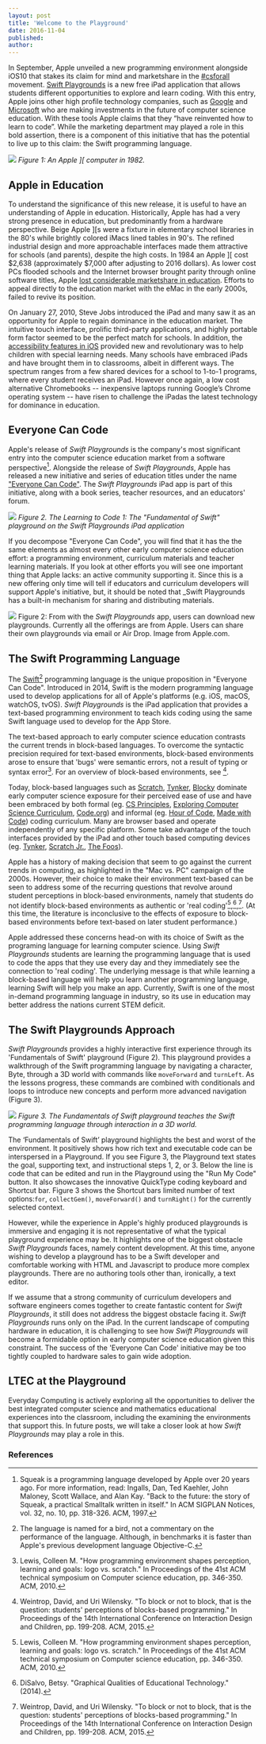 ```yaml
---
layout: post
title: 'Welcome to the Playground'
date: 2016-11-04
published:
author:
---
```


In September, Apple unveiled a new programming environment alongside iOS10 that stakes its claim for mind and marketshare in the [#csforall](http://cacm.acm.org/news/208725-making-computer-science-accessible-to-all-students/fulltext) movement.  [Swift Playgrounds](https://developer.apple.com/swift/playgrounds/) is a new free iPad application that allows students different opportunities to explore and learn coding. With this entry, Apple joins other high profile technology companies, such as [Google](https://www.cs-first.com/en/home) and [Microsoft](https://education.minecraft.net/) who are making investments in the future of computer science education.    With these tools Apple claims that they “have reinvented how to learn to code”. While the marketing department may played a role in this bold assertion, there is a component of this initiative that has the potential to live up to this claim: the Swift programming language.

![](https://upload.wikimedia.org/wikipedia/commons/thumb/8/82/Apple_II_tranparent_800.png/600px-Apple_II_tranparent_800.png)
_Figure 1: An Apple ][ computer in 1982._

## Apple in Education
To understand the significance of this new release, it is useful to have an understanding of Apple in education.  Historically, Apple has had a very strong presence in education, but predominantly from a hardware perspective.  Beige Apple ][s were a fixture in elementary school libraries in the 80's while brightly colored iMacs lined tables in 90's.  The refined industrial design and more approachable interfaces made them attractive for schools (and parents), despite the high costs. In 1984 an Apple ][ cost $2,638 (approximately $7,000 after adjusting to 2016 dollars).   As lower cost PCs flooded schools and the Internet browser brought parity through online software titles, Apple [lost considerable marketshare in education](http://www.macworld.com/article/1006764/education.html).  Efforts to appeal directly to the education market with the eMac in the early 2000s, failed to revive its position.

On January 27, 2010, Steve Jobs introduced the iPad and many saw it as an opportunity for Apple to regain dominance in the education market.  The intuitive touch interface, prolific third-party applications, and highly portable form factor seemed to be the perfect match for schools.  In addition, the [accessibility features in iOS](http://www.apple.com/accessibility/) provided new and revolutionary was to help children with special learning needs.  Many schools have embraced iPads and have brought them in to classrooms, albeit in different ways.  The spectrum ranges from a few shared devices for a school to 1-to-1 programs, where every student receives an iPad.  However once again, a low cost alternative Chromebooks -- inexpensive laptops running Google’s Chrome operating system -- have risen to challenge the iPadas the latest technology for dominance in education.

<!-- There were many [high profile examples](http://www.forbes.com/sites/michaelthomsen/2015/06/16/do-ipads-belong-in-schools/#3b918663792f) of schools.  http://fortune.com/2016/05/23/maine-schools-ipad-macbook-air/-->

## Everyone Can Code
Apple's release of _Swift Playgrounds_ is the company's most significant entry into the computer science education market from a software perspective[^link-squeak]. Alongside the release of _Swift Playgrounds_, Apple has released a new initiative and series of education titles under the name ["Everyone Can Code"](http://www.apple.com/education/everyone-can-code/).  The _Swift Playgrounds_ iPad app is part of this initiative, along with a book series, teacher resources, and an educators' forum.

![](http://images.apple.com/v/swift/playgrounds/b/images/overview/run_my_code_medium_2x.jpg)
_Figure 2. The Learning to Code 1: The "Fundamental of Swift" playground on the Swift Playgrounds iPad application_

If you decompose "Everyone Can Code", you will find that it has the the same elements as almost every other early computer science education effort: a programming environment, curriculum materials and teacher learning materials.  If you look at other efforts you will see one important thing that Apple lacks: an active community supporting it.  Since this is a new offering only time will tell if educators and curriculum developers will support Apple's initiative, but, it should be noted that _Swift Playgrounds has a built-in mechanism for sharing and distributing materials.

![](http://images.apple.com/v/swift/playgrounds/b/images/overview/code_library_medium_2x.jpg)
Figure 2: From with the _Swift Playgrounds_ app, users can download new playgrounds.  Currently all the offerings are from Apple.  Users can share their own playgrounds via email or Air Drop. Image from Apple.com.


## The Swift Programming Language
The [Swift](http://www.apple.com/swift/)[^swift-bird] programming language is the unique proposition in "Everyone Can Code".   Introduced in 2014, Swift is the modern programming language used to develop applications for all of Apple's platforms (e.g. iOS, macOS, watchOS, tvOS).  _Swift Playgrounds_ is the iPad application that provides a text-based programming environment to teach kids coding using the same Swift language used to develop for the App Store.

The text-based approach to early computer science education contrasts the current trends in block-based languages.  To overcome the syntactic precision required for text-based environments, block-based environments arose to ensure that 'bugs' were semantic errors, not a result of typing or syntax error[^cite-lewis-acm-2010].  For an overview of block-based environments, see [^cite-weintrop-acm-2015].  

Today, block-based languages such as [Scratch](https://scratch.mit.edu/), [Tynker](https://www.tynker.com/), [Blocky](https://developers.google.com/blockly/) dominate early computer science exposure for their perceived ease of use and have been embraced by both formal (eg. [CS Principles](http://www.csprinciples.org/), [Exploring Computer Science Curriculum](http://www.exploringcs.org/),  [Code.org](http://code.org)) and informal (eg. [Hour of Code](), [Made with Code]()) coding curriculum.  Many are browser based and operate independently of any specific platform.  Some take advantage of the touch interfaces provided by the iPad and other touch based computing devices (eg. [Tynker](https://www.tynker.com/), [Scratch Jr.](https://www.scratchjr.org/), [The Foos](http://thefoos.com/)).

Apple has a history of making decision that seem to go against the current trends in computing, as highlighted in the "Mac vs. PC" campaign of the 2000s.  However, their choice to make their environment text-based can be seen to address some of the recurring questions that revolve around student perceptions in block-based environments, namely that students do not identify block-based environments as authentic or 'real coding'[^cite-lewis-acm-2010],[^cite-disalvo-2014],[^cite-weintrop-acm-2015].  (At this time, the literature is inconclusive to the effects of exposure to block-based environments before text-based on later student performance.)

Apple addressed these concerns head-on with its choice of Swift as the programing language for learning computer science.  Using _Swift Playgrounds_ students are learning the programming language that is used to code the apps that they use every day and they immediately see the connection to 'real coding'.  The underlying message is that while learning a block-based language will help you learn another programming language, learning Swift will help you make an app.  Currently, Swift is one of the most in-demand programming language in industry, so its use in education may better address the nations current STEM deficit.

## The Swift Playgrounds Approach
_Swift Playgrounds_ provides a highly interactive first experience through its 'Fundamentals of Swift' playground (Figure 2).  This playground provides a walkthrough of the Swift programming language by navigating a character, Byte, through a 3D world with commands like `moveForward` and `turnLeft`.  As the lessons progress, these commands are combined with conditionals and loops to introduce new concepts and perform more advanced navigation (Figure 3).

![](http://images.apple.com/v/swift/playgrounds/b/images/overview/code_playground_medium_2x.jpg)
_Figure 3. The Fundamentals of Swift playground teaches the Swift programming language through interaction in a 3D world._

The ‘Fundamentals of Swift’ playground highlights the best and worst of the environment. It positively shows how rich text and executable code can be interspersed in a Playground. If you see Figure 3, the Playground text states the goal, supporting text, and instructional steps 1, 2, or 3. Below the line is code that can be edited and run in the Playground using the "Run My Code" button.  It also showcases the innovative QuickType coding keyboard and Shortcut bar.  Figure 3 shows the Shortcut bars limited number of text options:`for`, `collectGem()`, `moveForward()` and `turnRight()` for the currently selected context.  

However, while the experience in Apple's highly produced playgrounds is immersive and engaging it is not representative of what the typical playground experience may be.  It highlights one of the biggest obstacle _Swift Playgrounds_ faces, namely content development.  At this time, anyone wishing to develop a playground has to be a Swift developer and comfortable working with HTML and Javascript to produce more complex playgrounds.  There are no authoring tools other than, ironically, a text editor.

If we assume that a strong community of curriculum developers and software engineers comes together to create fantastic content for _Swift Playgrounds_, it still does not address the biggest obstacle facing it.  _Swift Playgrounds_ runs only on the iPad.  In the current landscape of computing hardware in education, it is challenging to see how _Swift Playgrounds_ will become a formidable option in early computer science education given this constraint.  The success of the 'Everyone Can Code' initiative may be too tightly coupled to hardware sales to gain wide adoption.

## LTEC at the Playground
Everyday Computing is actively exploring all the opportunities to deliver the best integrated computer science and mathematics educational experiences into the classroom, including the examining the environments that support this.  In future posts, we will take a closer look at how _Swift Playgrounds_ may play a role in this.

### References

[^link-squeak]:Squeak is a programming language developed by Apple over 20 years ago.  For more information, read: Ingalls, Dan, Ted Kaehler, John Maloney, Scott Wallace, and Alan Kay. "Back to the future: the story of Squeak, a practical Smalltalk written in itself." In ACM SIGPLAN Notices, vol. 32, no. 10, pp. 318-326. ACM, 1997.

[^swift-bird]: The language is named for a bird, not a commentary on the performance of the language.  Although, in benchmarks it is faster than Apple's previous development language Objective-C.

[^cite-lewis-acm-2010]:Lewis, Colleen M. "How programming environment shapes perception, learning and goals: logo vs. scratch." In Proceedings of the 41st ACM technical symposium on Computer science education, pp. 346-350. ACM, 2010.

[^cite-weintrop-acm-2015]:Weintrop, David, and Uri Wilensky. "To block or not to block, that is the question: students' perceptions of blocks-based programming." In Proceedings of the 14th International Conference on Interaction Design and Children, pp. 199-208. ACM, 2015.
[^cite-disalvo-2014]:DiSalvo, Betsy. "Graphical Qualities of Educational Technology." (2014).
